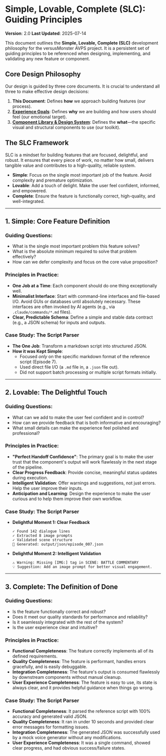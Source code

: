 # Simple, Lovable, Complete (SLC): Guiding Principles

**Version**: 2.0
**Last Updated**: 2025-07-14

This document outlines the **Simple, Lovable, Complete (SLC)** development philosophy for the versusMonster AVPS project. It is a persistent set of guiding principles to be referenced when designing, implementing, and validating any new feature or component.

## Core Design Philosophy

Our design is guided by three core documents. It is crucial to understand all three to make effective design decisions:

1.  **This Document**: Defines **how** we approach building features (our process).
2.  **[Experience Goals](./Experience_Goals.md)**: Defines **why** we are building and how users should feel (our emotional target).
3.  **[Component Library & Design System](./ComponentLibrary.md)**: Defines the **what**—the specific visual and structural components to use (our toolkit).

## The SLC Framework

SLC is a mindset for building features that are focused, delightful, and robust. It ensures that every piece of work, no matter how small, delivers tangible value and contributes to a high-quality, reliable system.

*   **Simple**: Focus on the single most important job of the feature. Avoid complexity and premature optimization.
*   **Lovable**: Add a touch of delight. Make the user feel confident, informed, and empowered.
*   **Complete**: Ensure the feature is functionally correct, high-quality, and well-integrated.

--- 

## 1. Simple: Core Feature Definition

### Guiding Questions:
*   What is the single most important problem this feature solves?
*   What is the absolute minimum required to solve that problem effectively?
*   How can we defer complexity and focus on the core value proposition?

### Principles in Practice:
*   **One Job at a Time**: Each component should do one thing exceptionally well.
*   **Minimalist Interface**: Start with command-line interfaces and file-based I/O. Avoid GUIs or databases until absolutely necessary. These interfaces are often invoked by AI agents (e.g., via `.claude/commands/*.md` files).
*   **Clear, Predictable Schema**: Define a simple and stable data contract (e.g., a JSON schema) for inputs and outputs.

### Case Study: The Script Parser
*   **The One Job**: Transform a markdown script into structured JSON.
*   **How it was Kept Simple**: 
    *   Focused *only* on the specific markdown format of the reference script (Episode 7).
    *   Used direct file I/O (a `.md` file in, a `.json` file out).
    *   Did not support batch processing or multiple script formats initially.

---

## 2. Lovable: The Delightful Touch

### Guiding Questions:
*   What can we add to make the user feel confident and in control?
*   How can we provide feedback that is both informative and encouraging?
*   What small details can make the experience feel polished and professional?

### Principles in Practice:
*   **"Perfect Handoff Confidence"**: The primary goal is to make the user trust that the component's output will work flawlessly in the next stage of the pipeline.
*   **Clear Progress Feedback**: Provide concise, meaningful status updates during execution.
*   **Intelligent Validation**: Offer warnings and suggestions, not just errors. Help the user improve their inputs.
*   **Anticipation and Learning**: Design the experience to make the user curious and to help them improve their own workflow.

### Case Study: The Script Parser
*   **Delightful Moment 1: Clear Feedback**
    ```
    ✓ Found 142 dialogue lines
    ✓ Extracted 8 image prompts
    ✓ Validated scene structure
    📄 Generated: output/json/episode_007.json
    ```
*   **Delightful Moment 2: Intelligent Validation**
    ```
    ⚠️ Warning: Missing [IMG:] tag in SCENE: BATTLE COMMENTARY
    💡 Suggestion: Add an image prompt for better visual engagement.
    ```

---

## 3. Complete: The Definition of Done

### Guiding Questions:
*   Is the feature functionally correct and robust?
*   Does it meet our quality standards for performance and reliability?
*   Is it seamlessly integrated with the rest of the system?
*   Is the user experience clear and intuitive?

### Principles in Practice:
*   **Functional Completeness**: The feature correctly implements all of its defined requirements.
*   **Quality Completeness**: The feature is performant, handles errors gracefully, and is easily debuggable.
*   **Integration Completeness**: The feature's output is consumed flawlessly by downstream components without manual cleanup.
*   **User Experience Completeness**: The feature is easy to use, its state is always clear, and it provides helpful guidance when things go wrong.

### Case Study: The Script Parser
*   **Functional Completeness**: It parsed the reference script with 100% accuracy and generated valid JSON.
*   **Quality Completeness**: It ran in under 10 seconds and provided clear error messages for formatting issues.
*   **Integration Completeness**: The generated JSON was successfully used by a mock voice generator without any modifications.
*   **User Experience Completeness**: It was a single command, showed clear progress, and had obvious success/failure states.
